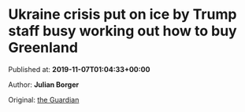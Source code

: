 
# Ukraine crisis put on ice by Trump staff busy working out how to buy Greenland

Published at: **2019-11-07T01:04:33+00:00**

Author: **Julian Borger**

Original: [the Guardian](https://www.theguardian.com/world/2019/nov/07/ukraine-crisis-put-on-ice-by-trump-staff-busy-working-out-how-to-buy-greenland)


